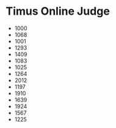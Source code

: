 # Timus Online Judge

- 1000
- 1068
- 1001
- 1293
- 1409
- 1083
- 1025
- 1264
- 2012
- 1197
- 1910
- 1639
- 1924
- 1567
- 1225
